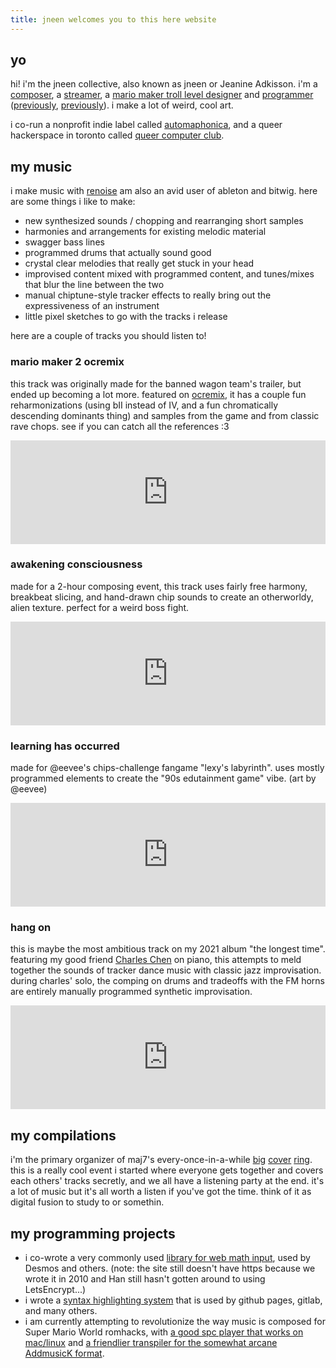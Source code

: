 ```yaml
---
title: jneen welcomes you to this here website
---
```


[bandcamp]: https://jneen-collective.bandcamp.com/ "my bandcamp"
[twitch]: https://twitch.tv/jneen "hang out on twitch"
[trolls]: https://makerteams.net/curatedtrolls/maker/jneen "jneen's levels on curated trolls"
[github]: https://github.com/jneen "jneen's github"
[bsky]: https://bsky.app/jneen.ca
[codeberg]: https://codeberg.org/jneen "jneen's codeberg (for current projects)"
[gitlab]: https://gitlab.org/jneen "jneen's gitlab"
[automaphonica]: https://automaphoni.ca "a really cool label"
[qcc]: https://queercomputerclub.ca "a really cool hackerspace"

## yo

hi! i'm the jneen collective, also known as jneen or Jeanine Adkisson. i'm a [composer][bandcamp], a [streamer][twitch], a [mario maker troll level designer][trolls] and [programmer][codeberg] ([previously][gitlab], [previously][github]). i make a lot of weird, cool art.

i co-run a nonprofit indie label called [automaphonica][], and a queer hackerspace in toronto called [queer computer club][qcc].

## my music

[renoise]: https://www.renoise.com/ "renoise"

i make music with [renoise][] am also an avid user of ableton and bitwig. here are some things i like to make:

* new synthesized sounds / chopping and rearranging short samples
* harmonies and arrangements for existing melodic material
* swagger bass lines
* programmed drums that actually sound good
* crystal clear melodies that really get stuck in your head
* improvised content mixed with programmed content, and tunes/mixes that blur the line between the two
* manual chiptune-style tracker effects to really bring out the expressiveness of an instrument
* little pixel sketches to go with the tracks i release

here are a couple of tracks you should listen to!

### mario maker 2 ocremix

this track was originally made for the banned wagon team's trailer, but ended up becoming a lot more. featured on [ocremix](https://ocremix.org/remix/OCR04428), it has a couple fun reharmonizations (using bII instead of IV, and a fun chromatically descending dominants thing) and samples from the game and from classic rave chops. see if you can catch all the references :3

<iframe width="100%" height="166" scrolling="no" frameborder="no" allow="autoplay" src="https://w.soundcloud.com/player/?url=https%3A//api.soundcloud.com/tracks/1450049833&color=%23ff5500&auto_play=false&hide_related=false&show_comments=true&show_user=true&show_reposts=false&show_teaser=true"></iframe>


### awakening consciousness

made for a 2-hour composing event, this track uses fairly free harmony, breakbeat slicing, and hand-drawn chip sounds to create an otherworldy, alien texture. perfect for a weird boss fight.

<iframe width="100%" height="166" scrolling="no" frameborder="no" allow="autoplay" src="https://w.soundcloud.com/player/?url=https%3A//api.soundcloud.com/tracks/1207220758&color=%23ff5500&auto_play=false&hide_related=false&show_comments=true&show_user=true&show_reposts=false&show_teaser=true"></iframe>


### learning has occurred

made for @eevee's chips-challenge fangame "lexy's labyrinth". uses mostly programmed elements to create the "90s edutainment game" vibe. (art by @eevee)

<iframe width="100%" height="166" scrolling="no" frameborder="no" allow="autoplay" src="https://w.soundcloud.com/player/?url=https%3A//api.soundcloud.com/tracks/915864337&color=%23ff5500&auto_play=false&hide_related=false&show_comments=true&show_user=true&show_reposts=false&show_teaser=true"></iframe>


### hang on

[charles]: https://www.instagram.com/charlesperforms/ "ig:charlesperforms"

this is maybe the most ambitious track on my 2021 album "the longest time". featuring my good friend [Charles Chen][charles] on piano, this attempts to meld together the sounds of tracker dance music with classic jazz improvisation. during charles' solo, the comping on drums and tradeoffs with the FM horns are entirely manually programmed synthetic improvisation.

<iframe width="100%" height="166" scrolling="no" frameborder="no" allow="autoplay" src="https://w.soundcloud.com/player/?url=https%3A//api.soundcloud.com/tracks/1059798865&color=%23ff5500&auto_play=false&hide_related=false&show_comments=true&show_user=true&show_reposts=false&show_teaser=true"></iframe>

## my compilations

[cover ring 1]: https://www.youtube.com/watch?v=vRxfNeg3TvE "cover ring 1"
[cover ring 2]: https://www.youtube.com/watch?v=FiC09s1ut2A "cover ring 2"
[cover ring 3]: https://www.youtube.com/watch?v=NnKgadUXu2s "cover ring 3"


i'm the primary organizer of maj7's every-once-in-a-while [big][cover ring 1] [cover][cover ring 2] [ring][cover ring 3]. this is a really cool event i started where everyone gets together and covers each others' tracks secretly, and we all have a listening party at the end. it's a lot of music but it's all worth a listen if you've got the time. think of it as digital fusion to study to or somethin.

## my programming projects

[mathquill]: http://mathquill.com "cool math input for browsers"
[rouge]: https://github.com/rouge-ruby/rouge/
[spct]: https://codeberg.org/jneen/spct
[ramekin]: https://codeberg.org/jneen/ramekin

* i co-wrote a very commonly used [library for web math input][mathquill], used by Desmos and others. (note: the site still doesn't have https because we wrote it in 2010 and Han still hasn't gotten around to using LetsEncrypt...)
* i wrote a [syntax highlighting system][rouge] that is used by github pages, gitlab, and many others.
* i am currently attempting to revolutionize the way music is composed for Super Mario World romhacks, with [a good spc player that works on mac/linux][spct] and [a friendlier transpiler for the somewhat arcane AddmusicK format][ramekin].
